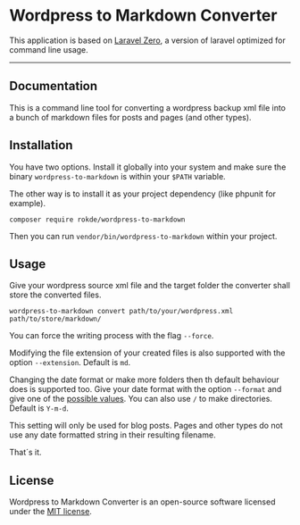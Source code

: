 # Wordpress to Markdown Converter

This application is based on [Laravel Zero](https://laravel-zero.com/), a
 version of laravel optimized for command line usage.

------

## Documentation

This is a command line tool for converting a wordpress backup xml file into a
 bunch of markdown files for posts and pages (and other types).

## Installation

You have two options. Install it globally into your system and make sure the
 binary `wordpress-to-markdown` is within your `$PATH` variable.
 
The other way is to install it as your project dependency (like phpunit for
 example).

	composer require rokde/wordpress-to-markdown 

Then you can run `vendor/bin/wordpress-to-markdown` within your
 project.

## Usage

Give your wordpress source xml file and the target folder the converter shall
 store the converted files.

	wordpress-to-markdown convert path/to/your/wordpress.xml path/to/store/markdown/

You can force the writing process with the flag `--force`.

Modifying the file extension of your created files is also supported with the option `--extension`. Default is `md`.

Changing the date format or make more folders then th default behaviour does is supported too. Give your date format with the option `--format` and give one of the [possible values](https://secure.php.net/manual/en/function.date.php#refsect1-function.date-parameters). You can also use `/` to make directories. Default is `Y-m-d`.

This setting will only be used for blog posts. Pages and other types do not use any date formatted string in their resulting filename. 

That´s it.

## License

Wordpress to Markdown Converter is an open-source software licensed under the
 [MIT license](https://github.com/rokde/wordpress-to-markdown/blob/master/LICENSE.md).
